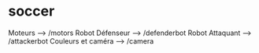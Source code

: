 # soccer

Moteurs --> /motors
Robot Défenseur --> /defenderbot
Robot Attaquant --> /attackerbot
Couleurs et caméra --> /camera
